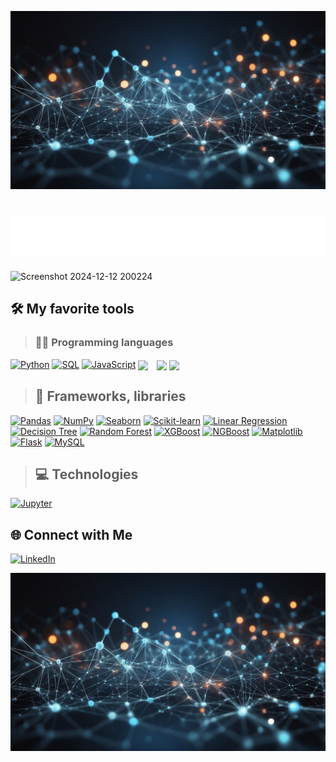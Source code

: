 ![Background](Img/img_bround.jpg)
# ![Name Animation](./Animation/Ani_Name.svg)

![Screenshot 2024-12-12 200224](https://github.com/user-attachments/assets/d870f5e2-30ba-4e9a-a1a2-008aa68a2fef)

## 🛠️ My favorite tools
> ### 👨‍💻 Programming languages
[![Python](https://img.shields.io/badge/Python-3.9-blue?style=flat&logo=python&logoColor=white)](https://www.python.org)
[![SQL](https://img.shields.io/badge/SQL-Database-blue?style=flat&logo=postgresql&logoColor=white)](https://www.sql.org)
[![JavaScript](https://img.shields.io/badge/JavaScript-ES6-F7DF1E?style=flat&logo=javascript&logoColor=black)](https://www.javascript.com)
<img align="center" width="30px" style="padding-right:10px;" src="[![Python](https://img.shields.io/badge/Python-3.9-blue?style=flat&logo=python&logoColor=white)](https://www.python.org)"/>
<img align="center" width="30px" src="[![SQL](https://img.shields.io/badge/SQL-Database-blue?style=flat&logo=postgresql&logoColor=white)](https://www.sql.org)"/>
<img align="center" width="30px" src="[![JavaScript](https://img.shields.io/badge/JavaScript-ES6-F7DF1E?style=flat&logo=javascript&logoColor=black)](https://www.javascript.com)"/>

> ## 🧰 Frameworks, libraries
[![Pandas](https://img.shields.io/badge/Pandas-DataFrame-150458?style=flat&logo=pandas&logoColor=white)](https://pandas.pydata.org/)
[![NumPy](https://img.shields.io/badge/NumPy-1.24.0-013243?style=flat&logo=numpy&logoColor=white)](https://numpy.org/)
[![Seaborn](https://img.shields.io/badge/Seaborn-Statistical_Visualization-01A9C7?style=flat&logo=seaborn&logoColor=white)](https://seaborn.pydata.org/)
[![Scikit-learn](https://img.shields.io/badge/Scikit--learn-ML-7CA32F?style=flat&logo=scikit-learn&logoColor=white)](https://scikit-learn.org/)
[![Linear Regression](https://img.shields.io/badge/Linear_Regression-Machine_Learning-0000FF?style=flat&logo=linear&logoColor=white)](https://scikit-learn.org/stable/modules/linear_model.html#linear-regression)
[![Decision Tree](https://img.shields.io/badge/Decision_Tree-Machine_Learning-006400?style=flat&logo=tree&logoColor=white)](https://scikit-learn.org/stable/modules/tree.html)
[![Random Forest](https://img.shields.io/badge/Random_Forest-Machine_Learning-228B22?style=flat&logo=forest&logoColor=white)](https://scikit-learn.org/stable/modules/ensemble.html#random-forest)
[![XGBoost](https://img.shields.io/badge/XGBoost-Gradient_Boosting-3C7B40?style=flat&logo=xgboost&logoColor=white)](https://xgboost.ai/)
[![NGBoost](https://img.shields.io/badge/NGBoost-Bayesian_Gradient_Boosting-FF9933?style=flat&logo=ngboost&logoColor=white)](https://stanfordmlgroup.github.io/NGBoost/)
[![Matplotlib](https://img.shields.io/badge/Matplotlib-Plotting-3D76D5?style=flat&logo=matplotlib&logoColor=white)](https://matplotlib.org/)
[![Flask](https://img.shields.io/badge/Flask-Web_Framework-000000?style=flat&logo=flask&logoColor=white)](https://flask.palletsprojects.com/)
[![MySQL](https://img.shields.io/badge/MySQL-Database-4479A1?style=flat&logo=mysql&logoColor=white)](https://www.mysql.com/)

> ## 💻 Technologies
[![Jupyter](https://img.shields.io/badge/Jupyter-Notebook-FFA500?style=flat&logo=jupyter&logoColor=white)](https://jupyter.org)

## 🌐 Connect with Me

<a href="https://www.linkedin.com/in/michael-angelo-voudouris-082a20207/" target="_blank">
    <img src="https://img.icons8.com/ios-filled/50/0077b5/linkedin.png" alt="LinkedIn" width="30" height="30">
</a>

![Background](Img/img_bround.jpg)
